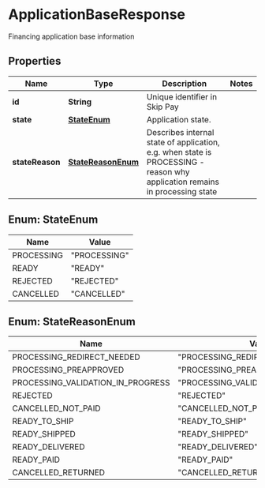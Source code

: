 

# ApplicationBaseResponse

Financing application base information

## Properties

| Name | Type | Description | Notes |
|------------ | ------------- | ------------- | -------------|
|**id** | **String** | Unique identifier in Skip Pay |  |
|**state** | [**StateEnum**](#StateEnum) | Application state. |  |
|**stateReason** | [**StateReasonEnum**](#StateReasonEnum) | Describes internal state of application, e.g. when state is PROCESSING - reason why application remains in processing state |  |



## Enum: StateEnum

| Name | Value |
|---- | -----|
| PROCESSING | &quot;PROCESSING&quot; |
| READY | &quot;READY&quot; |
| REJECTED | &quot;REJECTED&quot; |
| CANCELLED | &quot;CANCELLED&quot; |



## Enum: StateReasonEnum

| Name | Value |
|---- | -----|
| PROCESSING_REDIRECT_NEEDED | &quot;PROCESSING_REDIRECT_NEEDED&quot; |
| PROCESSING_PREAPPROVED | &quot;PROCESSING_PREAPPROVED&quot; |
| PROCESSING_VALIDATION_IN_PROGRESS | &quot;PROCESSING_VALIDATION_IN_PROGRESS&quot; |
| REJECTED | &quot;REJECTED&quot; |
| CANCELLED_NOT_PAID | &quot;CANCELLED_NOT_PAID&quot; |
| READY_TO_SHIP | &quot;READY_TO_SHIP&quot; |
| READY_SHIPPED | &quot;READY_SHIPPED&quot; |
| READY_DELIVERED | &quot;READY_DELIVERED&quot; |
| READY_PAID | &quot;READY_PAID&quot; |
| CANCELLED_RETURNED | &quot;CANCELLED_RETURNED&quot; |



